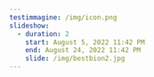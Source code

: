 ```yaml
---
testimmagine: /img/icon.png
slideshow:
  - duration: 2
    start: August 5, 2022 11:42 PM
    end: August 24, 2022 11:42 PM
    slide: /img/bestbion2.jpg
---
```

